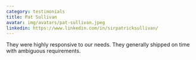 ```yaml
---
category: testimonials
title: Pat Sullivan
avatar: img/avatars/pat-sullivan.jpeg
linkedin: https://www.linkedin.com/in/sirpatricksullivan/
---
```

They were highly responsive to our needs. They generally shipped on time with 
ambiguous requirements.
